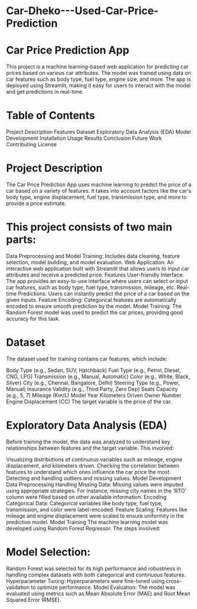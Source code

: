 # Car-Dheko---Used-Car-Price-Prediction

# Car Price Prediction App
This project is a machine learning-based web application for predicting car prices based on various car attributes. The model was trained using data on car features such as body type, fuel type, engine size, and more. The app is deployed using Streamlit, making it easy for users to interact with the model and get predictions in real-time.

# Table of Contents
Project Description
Features
Dataset
Exploratory Data Analysis (EDA)
Model Development
Installation
Usage
Results
Conclusion
Future Work
Contributing
License
# Project Description
The Car Price Prediction App uses machine learning to predict the price of a car based on a variety of features. It takes into account factors like the car's body type, engine displacement, fuel type, transmission type, and more to provide a price estimate.

# This project consists of two main parts:

Data Preprocessing and Model Training: Includes data cleaning, feature selection, model building, and model evaluation.
Web Application: An interactive web application built with Streamlit that allows users to input car attributes and receive a predicted price.
Features
User-friendly Interface: The app provides an easy-to-use interface where users can select or input car features, such as body type, fuel type, transmission, mileage, etc.
Real-time Predictions: Users can instantly predict the price of a car based on the given inputs.
Feature Encoding: Categorical features are automatically encoded to ensure smooth prediction by the model.
Model Training: The Random Forest model was used to predict the car prices, providing good accuracy for this task.
# Dataset
The dataset used for training contains car features, which include:

Body Type (e.g., Sedan, SUV, Hatchback)
Fuel Type (e.g., Petrol, Diesel, CNG, LPG)
Transmission (e.g., Manual, Automatic)
Color (e.g., White, Black, Silver)
City (e.g., Chennai, Bangalore, Delhi)
Steering Type (e.g., Power, Manual)
Insurance Validity (e.g., Third Party, Zero Dep)
Seats Capacity (e.g., 5, 7)
Mileage (Km/L)
Model Year
Kilometers Driven
Owner Number
Engine Displacement (CC)
The target variable is the price of the car.

# Exploratory Data Analysis (EDA)
Before training the model, the data was analyzed to understand key relationships between features and the target variable. This involved:

Visualizing distributions of continuous variables such as mileage, engine displacement, and kilometers driven.
Checking the correlation between features to understand which ones influence the car price the most.
Detecting and handling outliers and missing values.
Model Development
Data Preprocessing
Handling Missing Data: Missing values were imputed using appropriate strategies. For instance, missing city names in the 'RTO' column were filled based on other available information.
Encoding Categorical Data: Categorical variables like body type, fuel type, transmission, and color were label-encoded.
Feature Scaling: Features like mileage and engine displacement were scaled to ensure uniformity in the prediction model.
Model Training
The machine learning model was developed using Random Forest Regressor. The steps involved:

# Model Selection:
Random Forest was selected for its high performance and robustness in handling complex datasets with both categorical and continuous features.
Hyperparameter Tuning: Hyperparameters were fine-tuned using cross-validation to optimize performance.
Model Evaluation: The model was evaluated using metrics such as Mean Absolute Error (MAE) and Root Mean Squared Error (RMSE).
